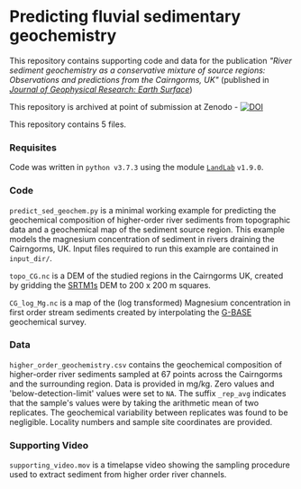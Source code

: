 # Predicting fluvial sedimentary geochemistry

This repository contains supporting code and data for the publication _"River sediment geochemistry as a conservative mixture of source regions: Observations and predictions from the Cairngorms, UK"_ (published in [_Journal of Geophysical Research: Earth Surface_](https://agupubs.onlinelibrary.wiley.com/doi/full/10.1029/2020JF005700))

This repository is archived at point of submission at Zenodo - [![DOI](https://zenodo.org/badge/265591554.svg)](https://zenodo.org/badge/latestdoi/265591554)

This repository contains 5 files.

### Requisites 

Code was written in `python v3.7.3` using the module [`LandLab`](https://pypi.org/project/landlab/) `v1.9.0`. 

### Code 

`predict_sed_geochem.py` is a minimal working example for predicting the geochemical composition of higher-order river sediments from topographic data and a geochemical map of the sediment source region. This example models the magnesium concentration of sediment in rivers draining the Cairngorms, UK. Input files required to run this example are contained in `input_dir/`.

`topo_CG.nc` is a DEM of the studied regions in the Cairngorms UK, created by gridding the [SRTM1s](https://www.usgs.gov/centers/eros/science/usgs-eros-archive-digital-elevation-shuttle-radar-topography-mission-srtm-1-arc?qt-science_center_objects=0#qt-science_center_objects) DEM to 200 x 200 m squares. 

`CG_log_Mg.nc` is a map of the (log transformed) Magnesium concentration in first order stream sediments created by interpolating the [G-BASE](https://www.bgs.ac.uk/gbase/home.html) geochemical survey.   

### Data

`higher_order_geochemistry.csv` contains the geochemical composition of higher-order river sediments sampled at 67 points across the Cairngorms and the surrounding region. Data is provided in mg/kg. Zero values and 'below-detection-limit' values were set to `NA`. The suffix `_rep_avg` indicates that the sample's values were by taking the arithmetic mean of two replicates. The geochemical variability between replicates was found to be negligible. Locality numbers and sample site coordinates are provided.

### Supporting Video 

`supporting_video.mov` is a timelapse video showing the sampling procedure used to extract sediment from higher order river channels.
